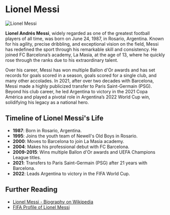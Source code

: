 # Lionel Messi

![Lionel Messi](https://i3.wp.com/res.cloudinary.com/glide/image/fetch/https%3A%2F%2Fs.yimg.com%2Fny%2Fapi%2Fres%2F1.2%2Fwzag1e9o5v67jnFDmyhatQ--%2FYXBwaWQ9aGlnaGxhbmRlcjt3PTk2MDtoPTY2Mg--%2Fhttps%3A%2F%2Fs.yimg.com%2Fos%2Fcreatr-uploaded-images%2F2024-10%2F5381e4a0-8b79-11ef-bbfb-e990e95989a2?w=960&resize=960,662&ssl=1)

**Lionel Andrés Messi**, widely regarded as one of the greatest football players of all time, was born on June 24, 1987, in Rosario, Argentina. Known for his agility, precise dribbling, and exceptional vision on the field, Messi has redefined the sport through his remarkable skill and consistency. He joined FC Barcelona’s academy, La Masia, at the age of 13, where he quickly rose through the ranks due to his extraordinary talent.

Over his career, Messi has won multiple Ballon d'Or awards and has set records for goals scored in a season, goals scored for a single club, and many other accolades. In 2021, after over two decades with Barcelona, Messi made a highly publicized transfer to Paris Saint-Germain (PSG). Beyond his club career, he led Argentina to victory in the 2021 Copa América and played a pivotal role in Argentina’s 2022 World Cup win, solidifying his legacy as a national hero.

## Timeline of Lionel Messi's Life

- **1987**: Born in Rosario, Argentina.
- **1995**: Joins the youth team of Newell's Old Boys in Rosario.
- **2000**: Moves to Barcelona to join La Masia academy.
- **2004**: Makes his professional debut with FC Barcelona.
- **2009-2015**: Wins multiple Ballon d'Or awards and UEFA Champions League titles.
- **2021**: Transfers to Paris Saint-Germain (PSG) after 21 years with Barcelona.
- **2022**: Leads Argentina to victory in the FIFA World Cup.

## Further Reading

- [Lionel Messi - Biography on Wikipedia](https://en.wikipedia.org/wiki/Lionel_Messi)
- [FIFA Profile of Lionel Messi](https://www.fifa.com/fifaplus/en/players/lionel-messi)
